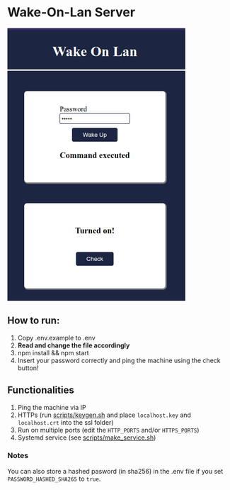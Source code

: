 # Wake-On-Lan Server

![Image of the running server](/page.png)

## How to run:

1. Copy .env.example to .env
1. **Read and change the file accordingly**
1. npm install && npm start
1. Insert your password correctly and ping the machine using the check button!

## Functionalities

1. Ping the machine via IP
1. HTTPs (run [scripts/keygen.sh](/scripts/keygen.sh) and place `localhost.key` and `localhost.crt` into the ssl folder)
1. Run on multiple ports (edit the `HTTP_PORTS` and/or `HTTPS_PORTS`)
1. Systemd service (see [scripts/make_service.sh](/scripts/make_service.sh))


### Notes

You can also store a hashed pasword (in sha256) in the .env file if you set `PASSWORD_HASHED_SHA265` to `true`.
